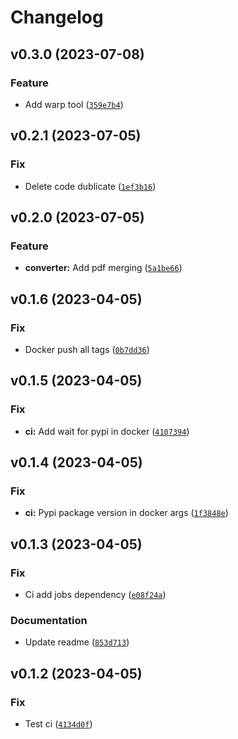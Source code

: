# Changelog

<!--next-version-placeholder-->

## v0.3.0 (2023-07-08)

### Feature

* Add warp tool ([`359e7b4`](https://github.com/karma-git/h-cli/commit/359e7b44efb55fe28568517a6fde3bcf2139eb4e))

## v0.2.1 (2023-07-05)

### Fix

* Delete code dublicate ([`1ef3b16`](https://github.com/karma-git/h-cli/commit/1ef3b16171a871c00685a37d7a9ed430301b1520))

## v0.2.0 (2023-07-05)

### Feature

* **converter:** Add pdf merging ([`5a1be66`](https://github.com/karma-git/h-cli/commit/5a1be66ad460f8ac59bef98a6dbf9fc57ee6ba2d))

## v0.1.6 (2023-04-05)
### Fix
* Docker push all tags ([`0b7dd36`](https://github.com/karma-git/h-cli/commit/0b7dd3629c22bd02700ad6e32680b46b2b17742f))

## v0.1.5 (2023-04-05)
### Fix
* **ci:** Add wait for pypi in docker ([`4107394`](https://github.com/karma-git/h-cli/commit/41073949ea947615d852433261e6148d1257ebc1))

## v0.1.4 (2023-04-05)
### Fix
* **ci:** Pypi package version in docker args ([`1f3848e`](https://github.com/karma-git/h-cli/commit/1f3848ec7ffbedf4e8567e2d5b123640ab71b560))

## v0.1.3 (2023-04-05)
### Fix
* Ci add jobs dependency ([`e08f24a`](https://github.com/karma-git/h-cli/commit/e08f24a2c2995800b2c15ef0157e99f488a7be3f))

### Documentation
* Update readme ([`853d713`](https://github.com/karma-git/h-cli/commit/853d713adf593151dcb2ef89a6cd1234327cdf36))

## v0.1.2 (2023-04-05)
### Fix
* Test ci ([`4134d0f`](https://github.com/karma-git/h-cli/commit/4134d0fb663287a98c1cb10bf5f904c65ea35529))
